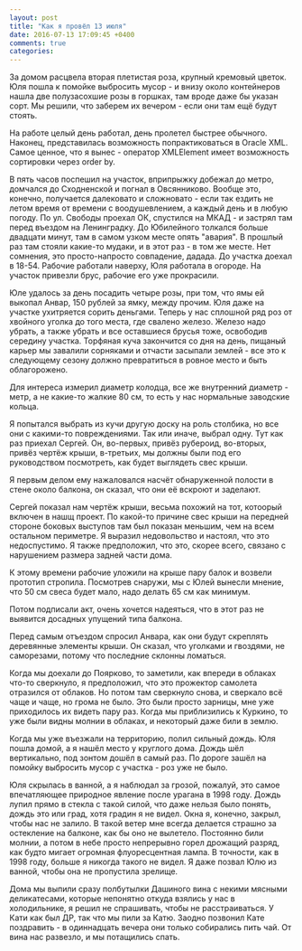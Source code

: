 ```yaml
---
layout: post
title: "Как я провёл 13 июля"
date: 2016-07-13 17:09:45 +0400
comments: true
categories: 
---
```

За домом расцвела вторая плетистая роза, крупный кремовый цветок. Юля пошла к помойке выбросить мусор - и внизу около контейнеров нашла две полузасохшие розы в горшках, там вроде даже бы указан сорт. Мы решили, что заберем их вечером - если они там ещё будут стоять.

На работе целый день работал, день пролетел быстрее обычного. Наконец, представилась возможность попрактиковаться в Oracle XML. Самое ценное, что я вынес - оператор XMLElement имеет возможность сортировки через order by.

В пять часов поспешил на участок, вприпрыжку добежал до метро, домчался до Сходненской и погнал в Овсянниково. Вообще это, конечно, получается далековато и сложновато - если так ездить не летом время от времени с воодушевлением, а каждый день и в любую погоду. По ул. Свободы проехал ОК, спустился на МКАД - и застрял там перед въездом на Ленинградку. До Юбилейного толкался больше двадцати минут, там в самом узком месте опять "авария". В прошлый раз там стояли какие-то мудаки, и в этот раз - в том же месте. Нет сомнения, это просто-напросто совпадение, дадада. До участка доехал в 18-54. Рабочие работали наверху, Юля работала в огороде. На участок привезли брус, рабочие его уже прокрасили.

Юле удалось за день посадить четыре розы, при том, что ямы ей выкопал Анвар, 150 рублей за ямку, между прочим. Юля даже на участке ухитряется сорить деньгами. Теперь у нас сплошной ряд роз от хвойного уголка до того места, где свалено железо. Железо надо убрать, а также убрать и все оставшиеся брусья тоже, освободив середину участка. Торфяная куча закончится со дня на день, пищаный карьер мы завалили сорняками и отчасти засыпали землей - все это к следующему сезону должно превратиться в ровное место и быть облагорожено. 

Для интереса измерил диаметр колодца, все же внутренний диаметр - метр, а не какие-то жалкие 80 см, то есть у нас нормальные заводские кольца.

Я попытался выбрать из кучи другую доску на роль столбика, но все они с какими-то повреждениями. Так или иначе, выбрал одну. Тут как раз приехал Сергей. Он, во-первых, привёз рубероид, во-вторых, привёз чертёж крыши, в-третьих, мы должны были под его руководством посмотреть, как будет выглядеть свес крыши.

Я первым делом ему нажаловался насчёт обнаруженной полости в стене около балкона, он сказал, что они её вскроют и заделают.

Сергей показал нам чертёж крыши, весьма похожий на тот, котоорый включен в нашщ проект. По какой-то причине свес крыши на передней стороне боковых выступов там был показан меньшим, чем на всем остальном периметре. Я выразил недовольство и настоял, что это недоспустимо. Я также предположил, что это, скорее всего, связано с нарушением размера задней части дома.

К этому времени рабочие уложили на крыше пару балок и возвели прототип стропила. Посмотрев снаружи, мы с Юлей вынесли мнение, что 50 см свеса будет мало, надо делать 65 см как минимум. 

Потом подписали акт, очень хочется надеяться, что в этот раз не выявится досадных упущений типа балкона. 

Перед самым отъездом спросил Анвара, как они будут скреплять деревянные элементы крыши. Он сказал, что уголками и гвоздями, не саморезами, потому что последние склонны ломаться. 

Когда мы доехали до Поярково, то заметили, как впереди в облаках что-то сверкнуло, я предположил, что это прожектор самолета отразился от облаков. Но потом там сверкнуло снова, и сверкало всё чаще и чаще, но грома не было. Это были просто зарницы, мне уже приходилось их видеть пару раз. Когда мы приблизились к Куркино, то уже были видны молнии в облаках, и некоторый даже били в землю.

Когда мы уже въезжали на территорию, полил сильный дождь. Юля пошла домой, а я нашёл место у круглого дома. Дождь шёл вертикально, под зонтом дошёл в самый раз. По дороге зашёл на помойку выбросить мусор с участка - роз уже не было.

Юля скрылась в ванной, а я наблюдал за грозой, пожалуй, это самое впечатляющее природное явление после урагана в 1998 году. Дождь лупил прямо в стекла с такой силой, что даже нельзя было понять, дождь это или град, хотя градин я не видел. Окна я, конечно, закрыл, чтобы нас не залило. В такой ветер мне всегда делается страшно за остекление на балконе, как бы оно не вылетело. Постоянно били молнии, а потом в небе просто непрерывно горел дрожащий разряд, как будто мигает огромная флуоресцентная лампа. В точности, как в 1998 году, больше я никогда такого не видел. Я даже позвал Юлю из ванной, чтобы она не пропустила зрелище.

Дома мы выпили сразу полбутылки Дашиного вина с некими мясными деликатесами, которые непонятно откуда взялись у нас в холодильнике, я решил не спрашивать, чтобы не расстраиваться. У Кати как был ДР, так что мы пили за Катю. Заодно позвонил Кате поздравить - в одиннадцать вечера они только собирались пить чай. От вина нас развезло, и мы потащились спать.
